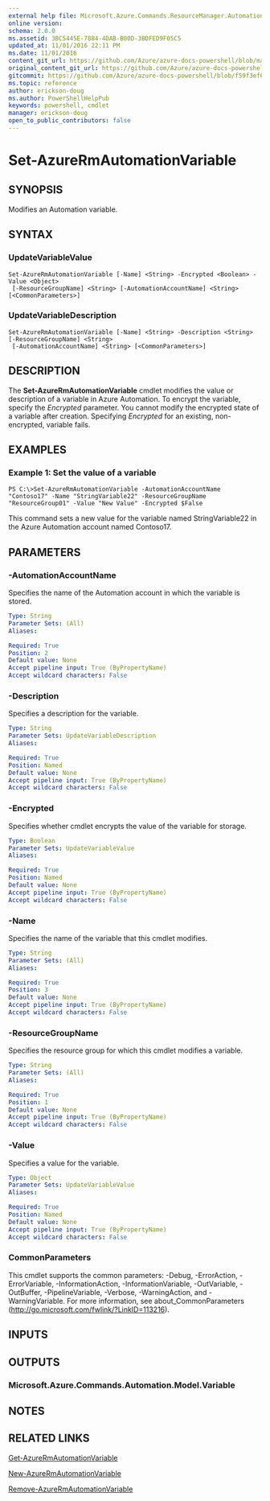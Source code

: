 ```yaml
---
external help file: Microsoft.Azure.Commands.ResourceManager.Automation.dll-Help.xml
online version:
schema: 2.0.0
ms.assetid: 3BC5445E-7884-4DAB-B00D-3BDFED9F05C5
updated_at: 11/01/2016 22:11 PM
ms.date: 11/01/2016
content_git_url: https://github.com/Azure/azure-docs-powershell/blob/master/azureps-cmdlets-docs/ResourceManager/AzureRM.Automation/v1.0.12/Set-AzureRMAutomationVariable.md
original_content_git_url: https://github.com/Azure/azure-docs-powershell/blob/master/azureps-cmdlets-docs/ResourceManager/AzureRM.Automation/v1.0.12/Set-AzureRMAutomationVariable.md
gitcommit: https://github.com/Azure/azure-docs-powershell/blob/f59f3ef60bc592383812213e69fd77ba950759ed
ms.topic: reference
author: erickson-doug
ms.author: PowerShellHelpPub
keywords: powershell, cmdlet
manager: erickson-doug
open_to_public_contributors: false
---
```


# Set-AzureRmAutomationVariable

## SYNOPSIS
Modifies an Automation variable.

## SYNTAX

### UpdateVariableValue
```
Set-AzureRmAutomationVariable [-Name] <String> -Encrypted <Boolean> -Value <Object>
 [-ResourceGroupName] <String> [-AutomationAccountName] <String> [<CommonParameters>]
```

### UpdateVariableDescription
```
Set-AzureRmAutomationVariable [-Name] <String> -Description <String> [-ResourceGroupName] <String>
 [-AutomationAccountName] <String> [<CommonParameters>]
```

## DESCRIPTION
The **Set-AzureRmAutomationVariable** cmdlet modifies the value or description of a variable in Azure Automation.
To encrypt the variable, specify the *Encrypted* parameter.
You cannot modify the encrypted state of a variable after creation.
Specifying *Encrypted* for an existing, non-encrypted, variable fails.

## EXAMPLES

### Example 1: Set the value of a variable
```
PS C:\>Set-AzureRmAutomationVariable -AutomationAccountName "Contoso17" -Name "StringVariable22" -ResourceGroupName "ResourceGroup01" -Value "New Value" -Encrypted $False
```

This command sets a new value for the variable named StringVariable22 in the Azure Automation account named Contoso17.

## PARAMETERS

### -AutomationAccountName
Specifies the name of the Automation account in which the variable is stored.

```yaml
Type: String
Parameter Sets: (All)
Aliases: 

Required: True
Position: 2
Default value: None
Accept pipeline input: True (ByPropertyName)
Accept wildcard characters: False
```

### -Description
Specifies a description for the variable.

```yaml
Type: String
Parameter Sets: UpdateVariableDescription
Aliases: 

Required: True
Position: Named
Default value: None
Accept pipeline input: True (ByPropertyName)
Accept wildcard characters: False
```

### -Encrypted
Specifies whether cmdlet encrypts the value of the variable for storage.

```yaml
Type: Boolean
Parameter Sets: UpdateVariableValue
Aliases: 

Required: True
Position: Named
Default value: None
Accept pipeline input: True (ByPropertyName)
Accept wildcard characters: False
```

### -Name
Specifies the name of the variable that this cmdlet modifies.

```yaml
Type: String
Parameter Sets: (All)
Aliases: 

Required: True
Position: 3
Default value: None
Accept pipeline input: True (ByPropertyName)
Accept wildcard characters: False
```

### -ResourceGroupName
Specifies the resource group for which this cmdlet modifies a variable.

```yaml
Type: String
Parameter Sets: (All)
Aliases: 

Required: True
Position: 1
Default value: None
Accept pipeline input: True (ByPropertyName)
Accept wildcard characters: False
```

### -Value
Specifies a value for the variable.

```yaml
Type: Object
Parameter Sets: UpdateVariableValue
Aliases: 

Required: True
Position: Named
Default value: None
Accept pipeline input: True (ByPropertyName)
Accept wildcard characters: False
```

### CommonParameters
This cmdlet supports the common parameters: -Debug, -ErrorAction, -ErrorVariable, -InformationAction, -InformationVariable, -OutVariable, -OutBuffer, -PipelineVariable, -Verbose, -WarningAction, and -WarningVariable. For more information, see about_CommonParameters (http://go.microsoft.com/fwlink/?LinkID=113216).

## INPUTS

## OUTPUTS

### Microsoft.Azure.Commands.Automation.Model.Variable

## NOTES

## RELATED LINKS

[Get-AzureRmAutomationVariable](./Get-AzureRMAutomationVariable.md)

[New-AzureRmAutomationVariable](./New-AzureRMAutomationVariable.md)

[Remove-AzureRmAutomationVariable](./Remove-AzureRMAutomationVariable.md)



